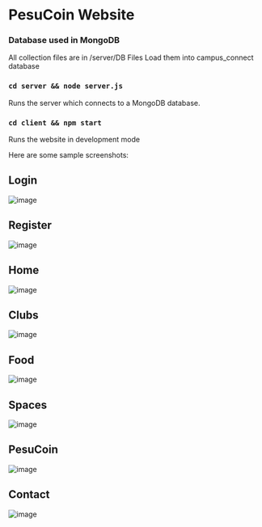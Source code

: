 # PesuCoin Website

### Database used in MongoDB
All collection files are in /server/DB Files
Load them into campus_connect database

### `cd server && node server.js`
Runs the server which connects to a MongoDB database.

### `cd client && npm start`
Runs the website in development mode

Here are some sample screenshots:

## Login
![image](https://user-images.githubusercontent.com/55652206/146200871-7b08d48f-06af-45a5-a946-461ee9fccb8b.png)
## Register
![image](https://user-images.githubusercontent.com/55652206/146200928-3c72cedd-3628-4601-9cf2-8ef5c359cad7.png)
## Home
![image](https://user-images.githubusercontent.com/55652206/146201146-e45fce17-edfe-4da4-aab2-7df85569a98f.png)
## Clubs
![image](https://user-images.githubusercontent.com/55652206/146201201-b4205c6b-4169-49fb-b287-44291b90d3bd.png)
## Food
![image](https://user-images.githubusercontent.com/55652206/146201585-da81ddf4-15f8-4743-bc9e-2bbcd169b11e.png)
## Spaces
![image](https://user-images.githubusercontent.com/55652206/146201424-9c590d31-4279-4554-ba66-22407054c5a4.png)
## PesuCoin
![image](https://user-images.githubusercontent.com/55652206/146201372-0889c463-db9c-4ddc-aacb-2ec31842c4be.png)
## Contact
![image](https://user-images.githubusercontent.com/55652206/146201304-3fe6ef4f-9afd-43d8-80d1-434ca803fb2b.png)
